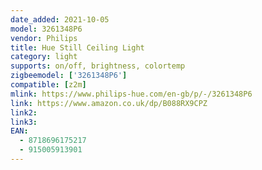 ```yaml
---
date_added: 2021-10-05
model: 3261348P6
vendor: Philips
title: Hue Still Ceiling Light
category: light
supports: on/off, brightness, colortemp
zigbeemodel: ['3261348P6']
compatible: [z2m]
mlink: https://www.philips-hue.com/en-gb/p/-/3261348P6
link: https://www.amazon.co.uk/dp/B088RX9CPZ
link2:  
link3: 
EAN: 
  - 8718696175217
  - 915005913901
---
```

